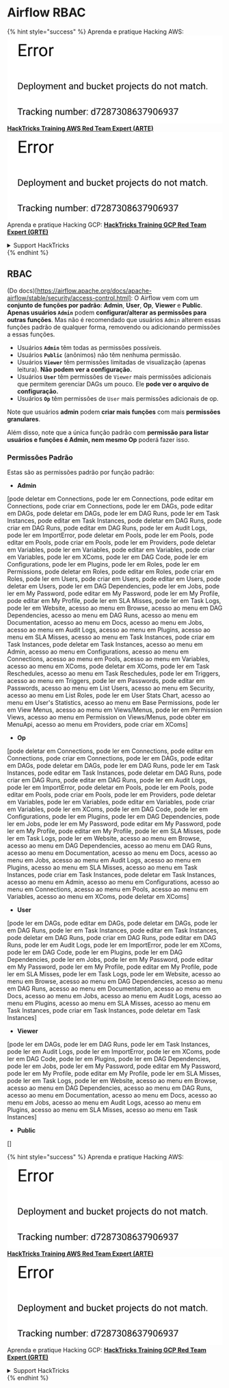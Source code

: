 # Airflow RBAC

{% hint style="success" %}
Aprenda e pratique Hacking AWS:<img src="../../.gitbook/assets/image (1) (1).png" alt="" data-size="line">[**HackTricks Training AWS Red Team Expert (ARTE)**](https://training.hacktricks.xyz/courses/arte)<img src="../../.gitbook/assets/image (1) (1).png" alt="" data-size="line">\
Aprenda e pratique Hacking GCP: <img src="../../.gitbook/assets/image (2).png" alt="" data-size="line">[**HackTricks Training GCP Red Team Expert (GRTE)**<img src="../../.gitbook/assets/image (2).png" alt="" data-size="line">](https://training.hacktricks.xyz/courses/grte)

<details>

<summary>Support HackTricks</summary>

* Confira os [**planos de assinatura**](https://github.com/sponsors/carlospolop)!
* **Junte-se ao** 💬 [**grupo do Discord**](https://discord.gg/hRep4RUj7f) ou ao [**grupo do telegram**](https://t.me/peass) ou **siga**-nos no **Twitter** 🐦 [**@hacktricks\_live**](https://twitter.com/hacktricks\_live)**.**
* **Compartilhe truques de hacking enviando PRs para o** [**HackTricks**](https://github.com/carlospolop/hacktricks) e [**HackTricks Cloud**](https://github.com/carlospolop/hacktricks-cloud) repositórios do github.

</details>
{% endhint %}

## RBAC

(Do docs)\[https://airflow.apache.org/docs/apache-airflow/stable/security/access-control.html]: O Airflow vem com um **conjunto de funções por padrão**: **Admin**, **User**, **Op**, **Viewer** e **Public**. **Apenas usuários `Admin`** podem **configurar/alterar as permissões para outras funções**. Mas não é recomendado que usuários `Admin` alterem essas funções padrão de qualquer forma, removendo ou adicionando permissões a essas funções.

* Usuários **`Admin`** têm todas as permissões possíveis.
* Usuários **`Public`** (anônimos) não têm nenhuma permissão.
* Usuários **`Viewer`** têm permissões limitadas de visualização (apenas leitura). **Não podem ver a configuração.**
* Usuários **`User`** têm permissões de `Viewer` mais permissões adicionais que permitem gerenciar DAGs um pouco. Ele **pode ver o arquivo de configuração.**
* Usuários **`Op`** têm permissões de `User` mais permissões adicionais de op.

Note que usuários **admin** podem **criar mais funções** com mais **permissões granulares**.

Além disso, note que a única função padrão com **permissão para listar usuários e funções é Admin, nem mesmo Op** poderá fazer isso.

### Permissões Padrão

Estas são as permissões padrão por função padrão:

* **Admin**

\[pode deletar em Connections, pode ler em Connections, pode editar em Connections, pode criar em Connections, pode ler em DAGs, pode editar em DAGs, pode deletar em DAGs, pode ler em DAG Runs, pode ler em Task Instances, pode editar em Task Instances, pode deletar em DAG Runs, pode criar em DAG Runs, pode editar em DAG Runs, pode ler em Audit Logs, pode ler em ImportError, pode deletar em Pools, pode ler em Pools, pode editar em Pools, pode criar em Pools, pode ler em Providers, pode deletar em Variables, pode ler em Variables, pode editar em Variables, pode criar em Variables, pode ler em XComs, pode ler em DAG Code, pode ler em Configurations, pode ler em Plugins, pode ler em Roles, pode ler em Permissions, pode deletar em Roles, pode editar em Roles, pode criar em Roles, pode ler em Users, pode criar em Users, pode editar em Users, pode deletar em Users, pode ler em DAG Dependencies, pode ler em Jobs, pode ler em My Password, pode editar em My Password, pode ler em My Profile, pode editar em My Profile, pode ler em SLA Misses, pode ler em Task Logs, pode ler em Website, acesso ao menu em Browse, acesso ao menu em DAG Dependencies, acesso ao menu em DAG Runs, acesso ao menu em Documentation, acesso ao menu em Docs, acesso ao menu em Jobs, acesso ao menu em Audit Logs, acesso ao menu em Plugins, acesso ao menu em SLA Misses, acesso ao menu em Task Instances, pode criar em Task Instances, pode deletar em Task Instances, acesso ao menu em Admin, acesso ao menu em Configurations, acesso ao menu em Connections, acesso ao menu em Pools, acesso ao menu em Variables, acesso ao menu em XComs, pode deletar em XComs, pode ler em Task Reschedules, acesso ao menu em Task Reschedules, pode ler em Triggers, acesso ao menu em Triggers, pode ler em Passwords, pode editar em Passwords, acesso ao menu em List Users, acesso ao menu em Security, acesso ao menu em List Roles, pode ler em User Stats Chart, acesso ao menu em User's Statistics, acesso ao menu em Base Permissions, pode ler em View Menus, acesso ao menu em Views/Menus, pode ler em Permission Views, acesso ao menu em Permission on Views/Menus, pode obter em MenuApi, acesso ao menu em Providers, pode criar em XComs]

* **Op**

\[pode deletar em Connections, pode ler em Connections, pode editar em Connections, pode criar em Connections, pode ler em DAGs, pode editar em DAGs, pode deletar em DAGs, pode ler em DAG Runs, pode ler em Task Instances, pode editar em Task Instances, pode deletar em DAG Runs, pode criar em DAG Runs, pode editar em DAG Runs, pode ler em Audit Logs, pode ler em ImportError, pode deletar em Pools, pode ler em Pools, pode editar em Pools, pode criar em Pools, pode ler em Providers, pode deletar em Variables, pode ler em Variables, pode editar em Variables, pode criar em Variables, pode ler em XComs, pode ler em DAG Code, pode ler em Configurations, pode ler em Plugins, pode ler em DAG Dependencies, pode ler em Jobs, pode ler em My Password, pode editar em My Password, pode ler em My Profile, pode editar em My Profile, pode ler em SLA Misses, pode ler em Task Logs, pode ler em Website, acesso ao menu em Browse, acesso ao menu em DAG Dependencies, acesso ao menu em DAG Runs, acesso ao menu em Documentation, acesso ao menu em Docs, acesso ao menu em Jobs, acesso ao menu em Audit Logs, acesso ao menu em Plugins, acesso ao menu em SLA Misses, acesso ao menu em Task Instances, pode criar em Task Instances, pode deletar em Task Instances, acesso ao menu em Admin, acesso ao menu em Configurations, acesso ao menu em Connections, acesso ao menu em Pools, acesso ao menu em Variables, acesso ao menu em XComs, pode deletar em XComs]

* **User**

\[pode ler em DAGs, pode editar em DAGs, pode deletar em DAGs, pode ler em DAG Runs, pode ler em Task Instances, pode editar em Task Instances, pode deletar em DAG Runs, pode criar em DAG Runs, pode editar em DAG Runs, pode ler em Audit Logs, pode ler em ImportError, pode ler em XComs, pode ler em DAG Code, pode ler em Plugins, pode ler em DAG Dependencies, pode ler em Jobs, pode ler em My Password, pode editar em My Password, pode ler em My Profile, pode editar em My Profile, pode ler em SLA Misses, pode ler em Task Logs, pode ler em Website, acesso ao menu em Browse, acesso ao menu em DAG Dependencies, acesso ao menu em DAG Runs, acesso ao menu em Documentation, acesso ao menu em Docs, acesso ao menu em Jobs, acesso ao menu em Audit Logs, acesso ao menu em Plugins, acesso ao menu em SLA Misses, acesso ao menu em Task Instances, pode criar em Task Instances, pode deletar em Task Instances]

* **Viewer**

\[pode ler em DAGs, pode ler em DAG Runs, pode ler em Task Instances, pode ler em Audit Logs, pode ler em ImportError, pode ler em XComs, pode ler em DAG Code, pode ler em Plugins, pode ler em DAG Dependencies, pode ler em Jobs, pode ler em My Password, pode editar em My Password, pode ler em My Profile, pode editar em My Profile, pode ler em SLA Misses, pode ler em Task Logs, pode ler em Website, acesso ao menu em Browse, acesso ao menu em DAG Dependencies, acesso ao menu em DAG Runs, acesso ao menu em Documentation, acesso ao menu em Docs, acesso ao menu em Jobs, acesso ao menu em Audit Logs, acesso ao menu em Plugins, acesso ao menu em SLA Misses, acesso ao menu em Task Instances]

* **Public**

\[]

{% hint style="success" %}
Aprenda e pratique Hacking AWS:<img src="../../.gitbook/assets/image (1) (1).png" alt="" data-size="line">[**HackTricks Training AWS Red Team Expert (ARTE)**](https://training.hacktricks.xyz/courses/arte)<img src="../../.gitbook/assets/image (1) (1).png" alt="" data-size="line">\
Aprenda e pratique Hacking GCP: <img src="../../.gitbook/assets/image (2).png" alt="" data-size="line">[**HackTricks Training GCP Red Team Expert (GRTE)**<img src="../../.gitbook/assets/image (2).png" alt="" data-size="line">](https://training.hacktricks.xyz/courses/grte)

<details>

<summary>Support HackTricks</summary>

* Confira os [**planos de assinatura**](https://github.com/sponsors/carlospolop)!
* **Junte-se ao** 💬 [**grupo do Discord**](https://discord.gg/hRep4RUj7f) ou ao [**grupo do telegram**](https://t.me/peass) ou **siga**-nos no **Twitter** 🐦 [**@hacktricks\_live**](https://twitter.com/hacktricks\_live)**.**
* **Compartilhe truques de hacking enviando PRs para o** [**HackTricks**](https://github.com/carlospolop/hacktricks) e [**HackTricks Cloud**](https://github.com/carlospolop/hacktricks-cloud) repositórios do github.

</details>
{% endhint %}
